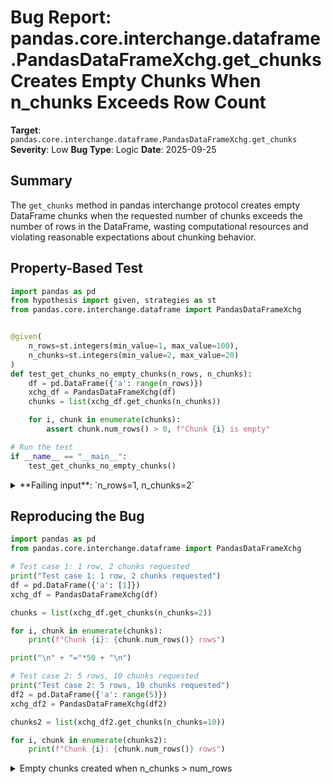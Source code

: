# Bug Report: pandas.core.interchange.dataframe.PandasDataFrameXchg.get_chunks Creates Empty Chunks When n_chunks Exceeds Row Count

**Target**: `pandas.core.interchange.dataframe.PandasDataFrameXchg.get_chunks`
**Severity**: Low
**Bug Type**: Logic
**Date**: 2025-09-25

## Summary

The `get_chunks` method in pandas interchange protocol creates empty DataFrame chunks when the requested number of chunks exceeds the number of rows in the DataFrame, wasting computational resources and violating reasonable expectations about chunking behavior.

## Property-Based Test

```python
import pandas as pd
from hypothesis import given, strategies as st
from pandas.core.interchange.dataframe import PandasDataFrameXchg


@given(
    n_rows=st.integers(min_value=1, max_value=100),
    n_chunks=st.integers(min_value=2, max_value=20)
)
def test_get_chunks_no_empty_chunks(n_rows, n_chunks):
    df = pd.DataFrame({'a': range(n_rows)})
    xchg_df = PandasDataFrameXchg(df)
    chunks = list(xchg_df.get_chunks(n_chunks))

    for i, chunk in enumerate(chunks):
        assert chunk.num_rows() > 0, f"Chunk {i} is empty"

# Run the test
if __name__ == "__main__":
    test_get_chunks_no_empty_chunks()
```

<details>

<summary>
**Failing input**: `n_rows=1, n_chunks=2`
</summary>
```
Traceback (most recent call last):
  File "/home/npc/pbt/agentic-pbt/worker_/56/hypo.py", line 20, in <module>
    test_get_chunks_no_empty_chunks()
    ~~~~~~~~~~~~~~~~~~~~~~~~~~~~~~~^^
  File "/home/npc/pbt/agentic-pbt/worker_/56/hypo.py", line 7, in test_get_chunks_no_empty_chunks
    n_rows=st.integers(min_value=1, max_value=100),
               ^^^
  File "/home/npc/miniconda/lib/python3.13/site-packages/hypothesis/core.py", line 2124, in wrapped_test
    raise the_error_hypothesis_found
  File "/home/npc/pbt/agentic-pbt/worker_/56/hypo.py", line 16, in test_get_chunks_no_empty_chunks
    assert chunk.num_rows() > 0, f"Chunk {i} is empty"
           ^^^^^^^^^^^^^^^^^^^^
AssertionError: Chunk 1 is empty
Falsifying example: test_get_chunks_no_empty_chunks(
    n_rows=1,
    n_chunks=2,  # or any other generated value
)
```
</details>

## Reproducing the Bug

```python
import pandas as pd
from pandas.core.interchange.dataframe import PandasDataFrameXchg

# Test case 1: 1 row, 2 chunks requested
print("Test case 1: 1 row, 2 chunks requested")
df = pd.DataFrame({'a': [1]})
xchg_df = PandasDataFrameXchg(df)

chunks = list(xchg_df.get_chunks(n_chunks=2))

for i, chunk in enumerate(chunks):
    print(f"Chunk {i}: {chunk.num_rows()} rows")

print("\n" + "="*50 + "\n")

# Test case 2: 5 rows, 10 chunks requested
print("Test case 2: 5 rows, 10 chunks requested")
df2 = pd.DataFrame({'a': range(5)})
xchg_df2 = PandasDataFrameXchg(df2)

chunks2 = list(xchg_df2.get_chunks(n_chunks=10))

for i, chunk in enumerate(chunks2):
    print(f"Chunk {i}: {chunk.num_rows()} rows")
```

<details>

<summary>
Empty chunks created when n_chunks > num_rows
</summary>
```
Test case 1: 1 row, 2 chunks requested
Chunk 0: 1 rows
Chunk 1: 0 rows

==================================================

Test case 2: 5 rows, 10 chunks requested
Chunk 0: 1 rows
Chunk 1: 1 rows
Chunk 2: 1 rows
Chunk 3: 1 rows
Chunk 4: 1 rows
Chunk 5: 0 rows
Chunk 6: 0 rows
Chunk 7: 0 rows
Chunk 8: 0 rows
Chunk 9: 0 rows
```
</details>

## Why This Is A Bug

This behavior violates reasonable expectations about chunking functionality. While the DataFrame Interchange Protocol documentation (dataframe_protocol.py:457-465) doesn't explicitly forbid empty chunks, creating chunks with no data serves no practical purpose and wastes computational resources. The method always returns exactly `n_chunks` chunks regardless of available data, resulting in empty DataFrames when `n_chunks > num_rows`.

The bug stems from a logic error in the chunking loop that iterates beyond the DataFrame's actual size. When calculating the range bounds, the code uses `step * n_chunks` which can exceed the DataFrame size, causing `iloc` slicing to return empty DataFrames for indices beyond the data bounds. This behavior is inconsistent with the principle that chunks should partition the available data, not create phantom empty partitions.

## Relevant Context

The bug occurs in `/pandas/core/interchange/dataframe.py` at line 107 within the `get_chunks` method. The pandas DataFrame Interchange Protocol is a relatively new feature designed for cross-library data exchange, and pandas documentation already notes "severe implementation issues" with this protocol, recommending the Arrow C Data Interface as an alternative.

The issue manifests when users request more chunks than there are rows in the DataFrame. For instance:
- A DataFrame with 1 row split into 2 chunks produces 1 chunk with data and 1 empty chunk
- A DataFrame with 5 rows split into 10 chunks produces 5 chunks with 1 row each and 5 empty chunks

This pattern could cause unexpected behavior in downstream code that assumes chunks contain data, potentially leading to wasted computation or logic errors in data processing pipelines.

Relevant code location: https://github.com/pandas-dev/pandas/blob/main/pandas/core/interchange/dataframe.py#L98-L114

## Proposed Fix

```diff
--- a/pandas/core/interchange/dataframe.py
+++ b/pandas/core/interchange/dataframe.py
@@ -104,7 +104,7 @@ class PandasDataFrameXchg(DataFrameXchg):
             step = size // n_chunks
             if size % n_chunks != 0:
                 step += 1
-            for start in range(0, step * n_chunks, step):
+            for start in range(0, size, step):
                 yield PandasDataFrameXchg(
                     self._df.iloc[start : start + step, :],
                     allow_copy=self._allow_copy,
```